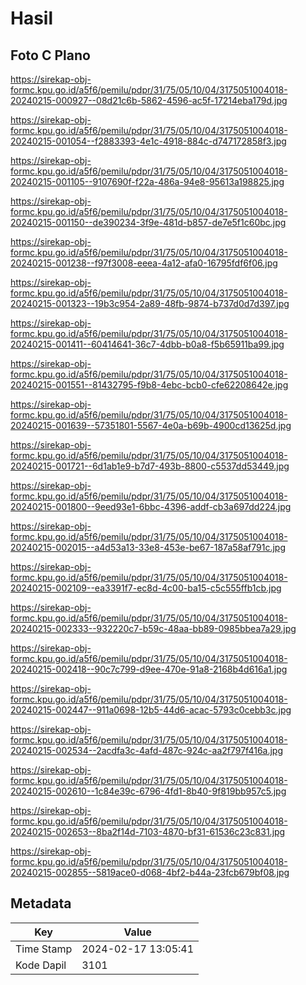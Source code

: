 # Hasil

## Foto C Plano

https://sirekap-obj-formc.kpu.go.id/a5f6/pemilu/pdpr/31/75/05/10/04/3175051004018-20240215-000927--08d21c6b-5862-4596-ac5f-17214eba179d.jpg

https://sirekap-obj-formc.kpu.go.id/a5f6/pemilu/pdpr/31/75/05/10/04/3175051004018-20240215-001054--f2883393-4e1c-4918-884c-d747172858f3.jpg

https://sirekap-obj-formc.kpu.go.id/a5f6/pemilu/pdpr/31/75/05/10/04/3175051004018-20240215-001105--9107690f-f22a-486a-94e8-95613a198825.jpg

https://sirekap-obj-formc.kpu.go.id/a5f6/pemilu/pdpr/31/75/05/10/04/3175051004018-20240215-001150--de390234-3f9e-481d-b857-de7e5f1c60bc.jpg

https://sirekap-obj-formc.kpu.go.id/a5f6/pemilu/pdpr/31/75/05/10/04/3175051004018-20240215-001238--f97f3008-eeea-4a12-afa0-16795fdf6f06.jpg

https://sirekap-obj-formc.kpu.go.id/a5f6/pemilu/pdpr/31/75/05/10/04/3175051004018-20240215-001323--19b3c954-2a89-48fb-9874-b737d0d7d397.jpg

https://sirekap-obj-formc.kpu.go.id/a5f6/pemilu/pdpr/31/75/05/10/04/3175051004018-20240215-001411--60414641-36c7-4dbb-b0a8-f5b65911ba99.jpg

https://sirekap-obj-formc.kpu.go.id/a5f6/pemilu/pdpr/31/75/05/10/04/3175051004018-20240215-001551--81432795-f9b8-4ebc-bcb0-cfe62208642e.jpg

https://sirekap-obj-formc.kpu.go.id/a5f6/pemilu/pdpr/31/75/05/10/04/3175051004018-20240215-001639--57351801-5567-4e0a-b69b-4900cd13625d.jpg

https://sirekap-obj-formc.kpu.go.id/a5f6/pemilu/pdpr/31/75/05/10/04/3175051004018-20240215-001721--6d1ab1e9-b7d7-493b-8800-c5537dd53449.jpg

https://sirekap-obj-formc.kpu.go.id/a5f6/pemilu/pdpr/31/75/05/10/04/3175051004018-20240215-001800--9eed93e1-6bbc-4396-addf-cb3a697dd224.jpg

https://sirekap-obj-formc.kpu.go.id/a5f6/pemilu/pdpr/31/75/05/10/04/3175051004018-20240215-002015--a4d53a13-33e8-453e-be67-187a58af791c.jpg

https://sirekap-obj-formc.kpu.go.id/a5f6/pemilu/pdpr/31/75/05/10/04/3175051004018-20240215-002109--ea3391f7-ec8d-4c00-ba15-c5c555ffb1cb.jpg

https://sirekap-obj-formc.kpu.go.id/a5f6/pemilu/pdpr/31/75/05/10/04/3175051004018-20240215-002333--932220c7-b59c-48aa-bb89-0985bbea7a29.jpg

https://sirekap-obj-formc.kpu.go.id/a5f6/pemilu/pdpr/31/75/05/10/04/3175051004018-20240215-002418--90c7c799-d9ee-470e-91a8-2168b4d616a1.jpg

https://sirekap-obj-formc.kpu.go.id/a5f6/pemilu/pdpr/31/75/05/10/04/3175051004018-20240215-002447--911a0698-12b5-44d6-acac-5793c0cebb3c.jpg

https://sirekap-obj-formc.kpu.go.id/a5f6/pemilu/pdpr/31/75/05/10/04/3175051004018-20240215-002534--2acdfa3c-4afd-487c-924c-aa2f797f416a.jpg

https://sirekap-obj-formc.kpu.go.id/a5f6/pemilu/pdpr/31/75/05/10/04/3175051004018-20240215-002610--1c84e39c-6796-4fd1-8b40-9f819bb957c5.jpg

https://sirekap-obj-formc.kpu.go.id/a5f6/pemilu/pdpr/31/75/05/10/04/3175051004018-20240215-002653--8ba2f14d-7103-4870-bf31-61536c23c831.jpg

https://sirekap-obj-formc.kpu.go.id/a5f6/pemilu/pdpr/31/75/05/10/04/3175051004018-20240215-002855--5819ace0-d068-4bf2-b44a-23fcb679bf08.jpg


## Metadata

| Key        | Value               |
| ---------- | ------------------- |
| Time Stamp | 2024-02-17 13:05:41 |
| Kode Dapil | 3101                |



